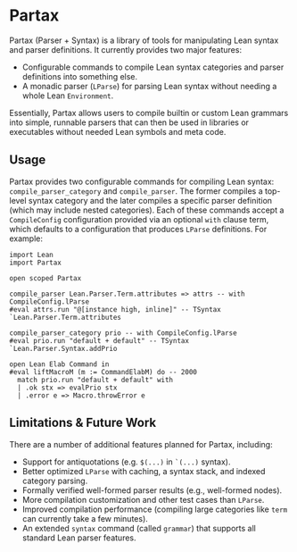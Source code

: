 # Partax

Partax (Parser + Syntax) is a library of tools for manipulating Lean syntax and parser definitions. It currently provides two major features:
* Configurable commands to compile Lean syntax categories and parser definitions into something else.
* A monadic parser (`LParse`) for parsing Lean syntax without needing a whole Lean `Environment`.

Essentially, Partax allows users to compile builtin or custom Lean grammars into simple, runnable parsers that can then be used in libraries or executables without needed Lean symbols and meta code.

## Usage

Partax provides two configurable commands for compiling Lean syntax: `compile_parser_category` and `compile_parser`. The former compiles a top-level syntax category and the later compiles a specific parser definition (which may include nested categories). Each of these commands accept a `CompileConfig` configuration provided via an optional `with` clause term, which defaults to a configuration that produces `LParse` definitions. For example:

```lean
import Lean
import Partax

open scoped Partax

compile_parser Lean.Parser.Term.attributes => attrs -- with CompileConfig.lParse
#eval attrs.run "@[instance high, inline]" -- TSyntax `Lean.Parser.Term.attributes

compile_parser_category prio -- with CompileConfig.lParse
#eval prio.run "default + default" -- TSyntax `Lean.Parser.Syntax.addPrio

open Lean Elab Command in
#eval liftMacroM (m := CommandElabM) do -- 2000
  match prio.run "default + default" with
  | .ok stx => evalPrio stx
  | .error e => Macro.throwError e
```

## Limitations & Future Work

There are a number of additional features planned for Partax, including:

* Support for antiquotations (e.g. `$(...)` in ``` `(...) ``` syntax).
* Better optimized `LParse` with caching, a syntax stack, and indexed category parsing.
* Formally verified well-formed parser results (e.g., well-formed nodes).
* More compilation customization and other test cases than `LParse`.
* Improved compilation performance (compiling large categories like `term` can currently take a few minutes).
* An extended `syntax` command (called `grammar`) that supports all standard Lean parser features.
